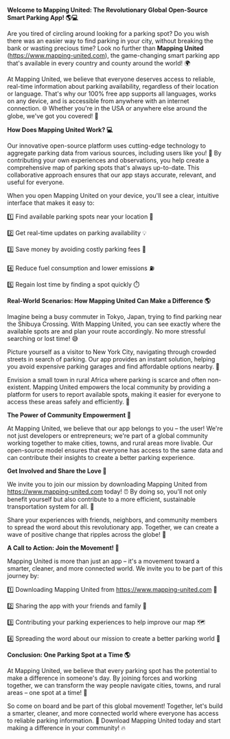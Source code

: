 **Welcome to Mapping United: The Revolutionary Global Open-Source Smart Parking App! 🌎💻**

Are you tired of circling around looking for a parking spot? Do you wish there was an easier way to find parking in your city, without breaking the bank or wasting precious time? Look no further than **Mapping United** (https://www.mapping-united.com), the game-changing smart parking app that's available in every country and county around the world! 🌍

At Mapping United, we believe that everyone deserves access to reliable, real-time information about parking availability, regardless of their location or language. That's why our 100% free app supports all languages, works on any device, and is accessible from anywhere with an internet connection. 🌐 Whether you're in the USA or anywhere else around the globe, we've got you covered! 🎉

**How Does Mapping United Work? 💻**

Our innovative open-source platform uses cutting-edge technology to aggregate parking data from various sources, including users like you! 🤝 By contributing your own experiences and observations, you help create a comprehensive map of parking spots that's always up-to-date. This collaborative approach ensures that our app stays accurate, relevant, and useful for everyone.

When you open Mapping United on your device, you'll see a clear, intuitive interface that makes it easy to:

1️⃣ Find available parking spots near your location 📍

2️⃣ Get real-time updates on parking availability 💡

3️⃣ Save money by avoiding costly parking fees 💸

4️⃣ Reduce fuel consumption and lower emissions ⛽️

5️⃣ Regain lost time by finding a spot quickly ⏱️

**Real-World Scenarios: How Mapping United Can Make a Difference 🌎**

Imagine being a busy commuter in Tokyo, Japan, trying to find parking near the Shibuya Crossing. With Mapping United, you can see exactly where the available spots are and plan your route accordingly. No more stressful searching or lost time! 😅

 Picture yourself as a visitor to New York City, navigating through crowded streets in search of parking. Our app provides an instant solution, helping you avoid expensive parking garages and find affordable options nearby. 🗽️

Envision a small town in rural Africa where parking is scarce and often non-existent. Mapping United empowers the local community by providing a platform for users to report available spots, making it easier for everyone to access these areas safely and efficiently. 🌈

**The Power of Community Empowerment 💖**

At Mapping United, we believe that our app belongs to you – the user! We're not just developers or entrepreneurs; we're part of a global community working together to make cities, towns, and rural areas more livable. Our open-source model ensures that everyone has access to the same data and can contribute their insights to create a better parking experience.

**Get Involved and Share the Love 🤝**

We invite you to join our mission by downloading Mapping United from https://www.mapping-united.com today! ⏰ By doing so, you'll not only benefit yourself but also contribute to a more efficient, sustainable transportation system for all. 💚

Share your experiences with friends, neighbors, and community members to spread the word about this revolutionary app. Together, we can create a wave of positive change that ripples across the globe! 🌊

**A Call to Action: Join the Movement! 🚀**

 Mapping United is more than just an app – it's a movement toward a smarter, cleaner, and more connected world. We invite you to be part of this journey by:

1️⃣ Downloading Mapping United from https://www.mapping-united.com 📲

2️⃣ Sharing the app with your friends and family 🤝

3️⃣ Contributing your parking experiences to help improve our map 🗺️

4️⃣ Spreading the word about our mission to create a better parking world 💬

**Conclusion: One Parking Spot at a Time 🌎**

At Mapping United, we believe that every parking spot has the potential to make a difference in someone's day. By joining forces and working together, we can transform the way people navigate cities, towns, and rural areas – one spot at a time! 🌈

So come on board and be part of this global movement! Together, let's build a smarter, cleaner, and more connected world where everyone has access to reliable parking information. 💚 Download Mapping United today and start making a difference in your community! 🔥